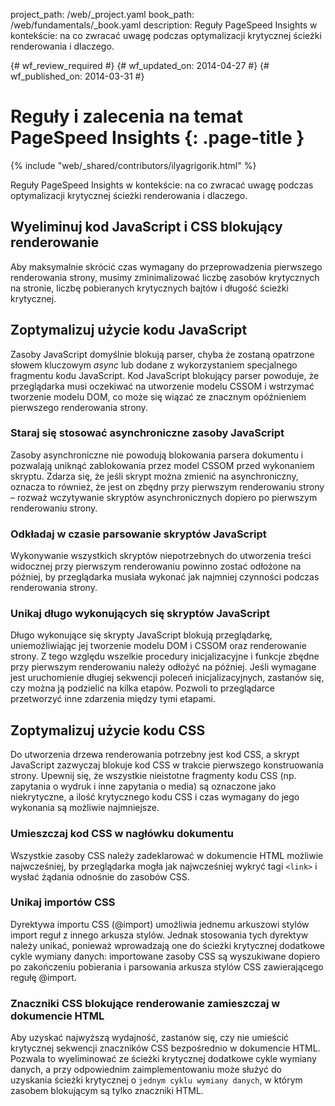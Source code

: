 project_path: /web/_project.yaml
book_path: /web/fundamentals/_book.yaml
description: Reguły PageSpeed Insights w kontekście: na co zwracać uwagę podczas optymalizacji krytycznej ścieżki renderowania i dlaczego.

{# wf_review_required #}
{# wf_updated_on: 2014-04-27 #}
{# wf_published_on: 2014-03-31 #}

# Reguły i zalecenia na temat PageSpeed Insights {: .page-title }

{% include "web/_shared/contributors/ilyagrigorik.html" %}


Reguły PageSpeed Insights w kontekście: na co zwracać uwagę podczas optymalizacji krytycznej ścieżki renderowania i dlaczego.

## Wyeliminuj kod JavaScript i CSS blokujący renderowanie

Aby maksymalnie skrócić czas wymagany do przeprowadzenia pierwszego renderowania strony, musimy zminimalizować liczbę zasobów krytycznych na stronie, liczbę pobieranych krytycznych bajtów i długość ścieżki krytycznej.

## Zoptymalizuj użycie kodu JavaScript

Zasoby JavaScript domyślnie blokują parser, chyba że zostaną opatrzone słowem kluczowym _async_ lub dodane z wykorzystaniem specjalnego fragmentu kodu JavaScript. Kod JavaScript blokujący parser powoduje, że przeglądarka musi oczekiwać na utworzenie modelu CSSOM i wstrzymać tworzenie modelu DOM, co może się wiązać ze znacznym opóźnieniem pierwszego renderowania strony.

### **Staraj się stosować asynchroniczne zasoby JavaScript**

Zasoby asynchroniczne nie powodują blokowania parsera dokumentu i pozwalają uniknąć zablokowania przez model CSSOM przed wykonaniem skryptu. Zdarza się, że jeśli skrypt można zmienić na asynchroniczny, oznacza to również, że jest on zbędny przy pierwszym renderowaniu strony &ndash; rozważ wczytywanie skryptów asynchronicznych dopiero po pierwszym renderowaniu strony.

### **Odkładaj w czasie parsowanie skryptów JavaScript**

Wykonywanie wszystkich skryptów niepotrzebnych do utworzenia treści widocznej przy pierwszym renderowaniu powinno zostać odłożone na później, by przeglądarka musiała wykonać jak najmniej czynności podczas renderowania strony.

### **Unikaj długo wykonujących się skryptów JavaScript**

Długo wykonujące się skrypty JavaScript blokują przeglądarkę, uniemożliwiając jej tworzenie modelu DOM i CSSOM oraz renderowanie strony. Z tego względu wszelkie procedury inicjalizacyjne i funkcje zbędne przy pierwszym renderowaniu należy odłożyć na później. Jeśli wymagane jest uruchomienie długiej sekwencji poleceń inicjalizacyjnych, zastanów się, czy można ją podzielić na kilka etapów. Pozwoli to przeglądarce przetworzyć inne zdarzenia między tymi etapami.

## Zoptymalizuj użycie kodu CSS

Do utworzenia drzewa renderowania potrzebny jest kod CSS, a skrypt JavaScript zazwyczaj blokuje kod CSS w trakcie pierwszego konstruowania strony. Upewnij się, że wszystkie nieistotne fragmenty kodu CSS (np. zapytania o wydruk i inne zapytania o media) są oznaczone jako niekrytyczne, a ilość krytycznego kodu CSS i czas wymagany do jego wykonania są możliwie najmniejsze.

### **Umieszczaj kod CSS w nagłówku dokumentu**

Wszystkie zasoby CSS należy zadeklarować w dokumencie HTML możliwie najwcześniej, by przeglądarka mogła jak najwcześniej wykryć tagi `<link>` i wysłać żądania odnośnie do zasobów CSS.

### **Unikaj importów CSS**

Dyrektywa importu CSS (@import) umożliwia jednemu arkuszowi stylów import reguł z innego arkusza stylów. Jednak stosowania tych dyrektyw należy unikać, ponieważ wprowadzają one do ścieżki krytycznej dodatkowe cykle wymiany danych: importowane zasoby CSS są wyszukiwane dopiero po zakończeniu pobierania i parsowania arkusza stylów CSS zawierającego regułę @import.

### **Znaczniki CSS blokujące renderowanie zamieszczaj w dokumencie HTML**

Aby uzyskać najwyższą wydajność, zastanów się, czy nie umieścić krytycznej sekwencji znaczników CSS bezpośrednio w dokumencie HTML. Pozwala to wyeliminować ze ścieżki krytycznej dodatkowe cykle wymiany danych, a przy odpowiednim zaimplementowaniu może służyć do uzyskania ścieżki krytycznej o `jednym cyklu wymiany danych`, w którym zasobem blokującym są tylko znaczniki HTML.



